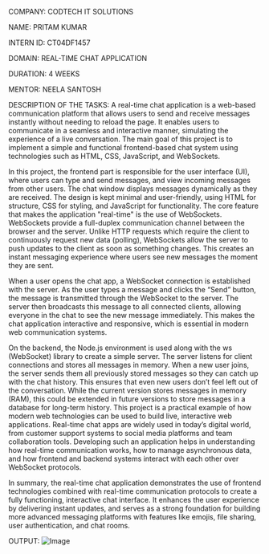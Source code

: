 COMPANY: CODTECH IT SOLUTIONS

NAME: PRITAM KUMAR

INTERN ID: CT04DF1457

DOMAIN: REAL-TIME CHAT APPLICATION

DURATION: 4 WEEKS

MENTOR: NEELA SANTOSH

DESCRIPTION OF THE TASKS:
A real-time chat application is a web-based communication platform that allows users to send and receive messages instantly without needing to reload the page. It enables users to communicate in a seamless and interactive manner, simulating the experience of a live conversation. The main goal of this project is to implement a simple and functional frontend-based chat system using technologies such as HTML, CSS, JavaScript, and WebSockets.

In this project, the frontend part is responsible for the user interface (UI), where users can type and send messages, and view incoming messages from other users. The chat window displays messages dynamically as they are received. The design is kept minimal and user-friendly, using HTML for structure, CSS for styling, and JavaScript for functionality.
The core feature that makes the application "real-time" is the use of WebSockets. WebSockets provide a full-duplex communication channel between the browser and the server. Unlike HTTP requests which require the client to continuously request new data (polling), WebSockets allow the server to push updates to the client as soon as something changes. This creates an instant messaging experience where users see new messages the moment they are sent.

When a user opens the chat app, a WebSocket connection is established with the server. As the user types a message and clicks the “Send” button, the message is transmitted through the WebSocket to the server. The server then broadcasts this message to all connected clients, allowing everyone in the chat to see the new message immediately. This makes the chat application interactive and responsive, which is essential in modern web communication systems.

On the backend, the Node.js environment is used along with the ws (WebSocket) library to create a simple server. The server listens for client connections and stores all messages in memory. When a new user joins, the server sends them all previously stored messages so they can catch up with the chat history. This ensures that even new users don’t feel left out of the conversation. While the current version stores messages in memory (RAM), this could be extended in future versions to store messages in a database for long-term history.
This project is a practical example of how modern web technologies can be used to build live, interactive web applications. Real-time chat apps are widely used in today’s digital world, from customer support systems to social media platforms and team collaboration tools. Developing such an application helps in understanding how real-time communication works, how to manage asynchronous data, and how frontend and backend systems interact with each other over WebSocket protocols.

In summary, the real-time chat application demonstrates the use of frontend technologies combined with real-time communication protocols to create a fully functioning, interactive chat interface. It enhances the user experience by delivering instant updates, and serves as a strong foundation for building more advanced messaging platforms with features like emojis, file sharing, user authentication, and chat rooms.

OUTPUT:
![Image](https://github.com/user-attachments/assets/c482f549-cfb7-4483-977c-8d9d5f6c4ef0)

